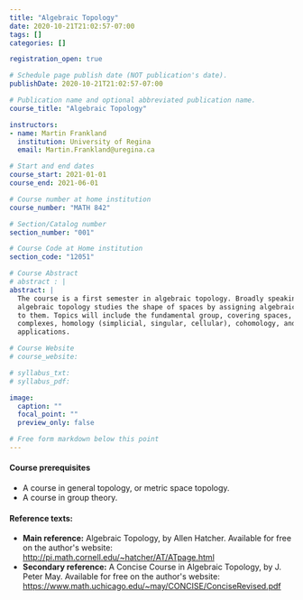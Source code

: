 ```yaml
---
title: "Algebraic Topology"
date: 2020-10-21T21:02:57-07:00
tags: []
categories: []

registration_open: true

# Schedule page publish date (NOT publication's date).
publishDate: 2020-10-21T21:02:57-07:00

# Publication name and optional abbreviated publication name.
course_title: "Algebraic Topology"

instructors:
- name: Martin Frankland
  institution: University of Regina
  email: Martin.Frankland@uregina.ca

# Start and end dates
course_start: 2021-01-01
course_end: 2021-06-01

# Course number at home institution
course_number: "MATH 842"

# Section/Catalog number
section_number: "001"

# Course Code at Home institution
section_code: "12051"

# Course Abstract
# abstract : |
abstract: |
  The course is a first semester in algebraic topology. Broadly speaking,
  algebraic topology studies the shape of spaces by assigning algebraic invariants
  to them. Topics will include the fundamental group, covering spaces, CW
  complexes, homology (simplicial, singular, cellular), cohomology, and some
  applications.

# Course Website
# course_website: 

# syllabus_txt:
# syllabus_pdf:

image:
  caption: ""
  focal_point: ""
  preview_only: false

# Free form markdown below this point
---
```

#### Course prerequisites
 * A course in general topology, or metric space topology.
 * A course in group theory.


#### Reference texts:
 * **Main reference:** Algebraic Topology, by Allen Hatcher.
   Available for free on the author's website:
   http://pi.math.cornell.edu/~hatcher/AT/ATpage.html
 * **Secondary reference:** A Concise Course in Algebraic Topology, by J. Peter May.
Available for free on the author's website:
https://www.math.uchicago.edu/~may/CONCISE/ConciseRevised.pdf
